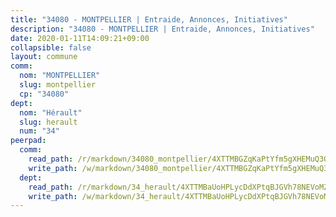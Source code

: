 ```yaml
---
title: "34080 - MONTPELLIER | Entraide, Annonces, Initiatives"
description: "34080 - MONTPELLIER | Entraide, Annonces, Initiatives"
date: 2020-01-11T14:09:21+09:00
collapsible: false
layout: commune
comm:
  nom: "MONTPELLIER"
  slug: montpellier
  cp: "34080"
dept:
  nom: "Hérault"
  slug: herault
  num: "34"
peerpad:
  comm:
    read_path: /r/markdown/34080_montpellier/4XTTMBGZqKaPtYfm5gXHEMuQ3QUCfXB97wNWPVY7mwrhCReTb
    write_path: /w/markdown/34080_montpellier/4XTTMBGZqKaPtYfm5gXHEMuQ3QUCfXB97wNWPVY7mwrhCReTb-K3TgUHHZzqXHaEPdSSPaYsJMSxQyU7LCo9MXQcYe7MRiSpMh4LDpUhvXfHAPFTeyCYkoUQ7UM7GwY58nCje2QQVkR5ntg42kwxntkynBTXpnNHiheyUPLjCH1KyWrYPhc59wut4H
  dept:
    read_path: /r/markdown/34_herault/4XTTMBaUoHPLycDdXPtqBJGVh78NEVoMZNyf8Wnh1X5DK6Ew8
    write_path: /w/markdown/34_herault/4XTTMBaUoHPLycDdXPtqBJGVh78NEVoMZNyf8Wnh1X5DK6Ew8-K3TgTd4rzWVX1F82NgGyNepGUxhqCmodCALjxNZeEdBQWQhd1NJYx1gHMW9QBLL6sN41ALXRejLsG2VetgVferfVncrvVCz47dChJvN8ouQLRMdWs4KpxKPeRYR1nspmhzdBqF8J
---
```


